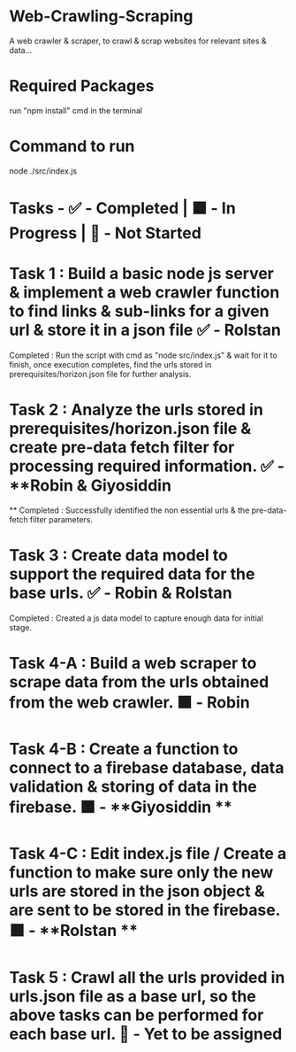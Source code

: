 # Web-Crawling-Scraping

A web crawler & scraper, to crawl & scrap websites for relevant sites & data...

# Required Packages

run "npm install" cmd in the terminal

# Command to run 

node ./src/index.js

# Tasks - ✅ - Completed | 🟧 - In Progress | 🔲 - Not Started 

# Task 1 : Build a basic node js server & implement a web crawler function to find links & sub-links for a given url & store it in a json file ✅ - **Rolstan**

Completed : Run the script with cmd as "node src/index.js" & wait for it to finish, once execution completes, find the urls stored in prerequisites/horizon.json file for further analysis.

# Task 2 : Analyze the urls stored in prerequisites/horizon.json file & create pre-data fetch filter for processing required information. ✅ - **Robin & Giyosiddin 
**
Completed : Successfully identified the non essential urls & the pre-data-fetch filter parameters.

# Task 3 : Create data model to support the required data for the base urls. ✅ - **Robin & Rolstan**

Completed : Created a js data model to capture enough data for initial stage. 

# Task 4-A : Build a web scraper to scrape data from the urls obtained from the web crawler. 🟧 - **Robin**

# Task 4-B : Create a function to connect to a firebase database, data validation & storing of data in the firebase. 🟧 - **Giyosiddin **

# Task 4-C : Edit index.js file / Create a function to make sure only the new urls are stored in the json object & are sent to be stored in the firebase. 🟧 - **Rolstan **

# Task 5 : Crawl all the urls provided in urls.json file as a base url, so the above tasks can be performed for each base url. 🔲 - **Yet to be assigned**
